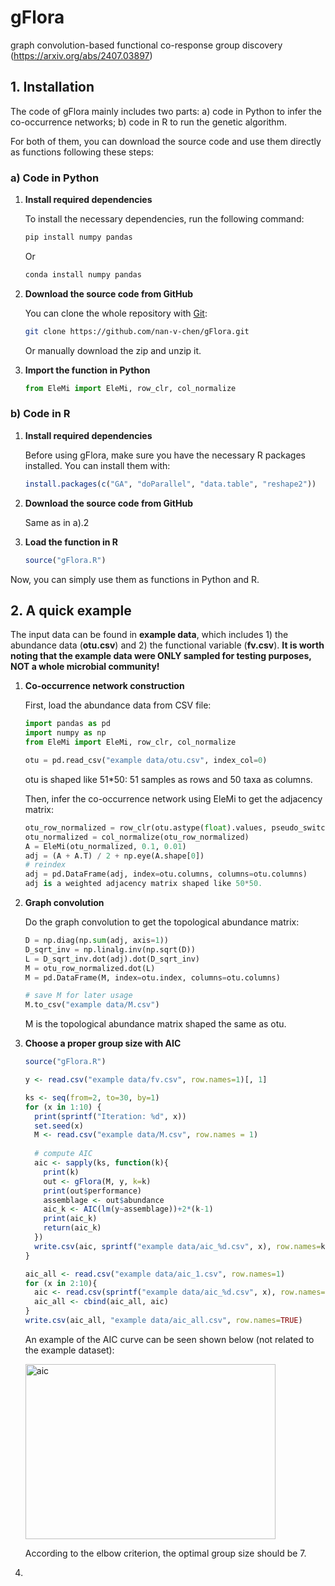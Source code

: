 # gFlora
graph convolution-based functional co-response group discovery (https://arxiv.org/abs/2407.03897)

## 1. Installation
The code of gFlora mainly includes two parts: a) code in Python to infer the co-occurrence networks; b) code in R to run the genetic algorithm.

For both of them, you can download the source code and use them directly as functions following these steps:

### a) Code in Python
1. **Install required dependencies**

   To install the necessary dependencies, run the following command:
   ```sh
   pip install numpy pandas
   ```

   Or
   ```sh
   conda install numpy pandas
   ```
   
3. **Download the source code from GitHub**

   You can clone the whole repository with [Git](https://git-scm.com/):
   ```sh
   git clone https://github.com/nan-v-chen/gFlora.git
   ```
   
   Or manually download the zip and unzip it.
   
4. **Import the function in Python**

   ```python
   from EleMi import EleMi, row_clr, col_normalize
   ```

### b) Code in R
1. **Install required dependencies**

   Before using gFlora, make sure you have the necessary R packages installed. You can install them with:  
   ```r
   install.packages(c("GA", "doParallel", "data.table", "reshape2"))
   ```
   
2. **Download the source code from GitHub**

   Same as in a).2
   
3. **Load the function in R**

   ```r
   source("gFlora.R")
   ```

Now, you can simply use them as functions in Python and R.

## 2. A quick example
The input data can be found in **example data**, which includes 1) the abundance data (**otu.csv**) and 2) the functional variable (**fv.csv**). **It is worth noting that the example data were ONLY sampled for testing purposes, NOT a whole microbial community!**
1. **Co-occurrence network construction**

   First, load the abundance data from CSV file:
   ```python
   import pandas as pd
   import numpy as np
   from EleMi import EleMi, row_clr, col_normalize

   otu = pd.read_csv("example data/otu.csv", index_col=0)
   ```
   otu is shaped like 51*50: 51 samples as rows and 50 taxa as columns.

   Then, infer the co-occurrence network using EleMi to get the adjacency matrix:
   ```python
   otu_row_normalized = row_clr(otu.astype(float).values, pseudo_switch=False, clr_switch=False)
   otu_normalized = col_normalize(otu_row_normalized)
   A = EleMi(otu_normalized, 0.1, 0.01)
   adj = (A + A.T) / 2 + np.eye(A.shape[0])
   # reindex
   adj = pd.DataFrame(adj, index=otu.columns, columns=otu.columns)
   adj is a weighted adjacency matrix shaped like 50*50.
   ```
   
2. **Graph convolution**

    Do the graph convolution to get the topological abundance matrix:
   ```python
   D = np.diag(np.sum(adj, axis=1))
   D_sqrt_inv = np.linalg.inv(np.sqrt(D))
   L = D_sqrt_inv.dot(adj).dot(D_sqrt_inv)
   M = otu_row_normalized.dot(L)
   M = pd.DataFrame(M, index=otu.index, columns=otu.columns)

   # save M for later usage
   M.to_csv("example data/M.csv")
   ```
   M is the topological abundance matrix shaped the same as otu.
   
3. **Choose a proper group size with AIC**

   ```r
   source("gFlora.R")
   
   y <- read.csv("example data/fv.csv", row.names=1)[, 1]
   
   ks <- seq(from=2, to=30, by=1)
   for (x in 1:10) {
     print(sprintf("Iteration: %d", x))
     set.seed(x)
     M <- read.csv("example data/M.csv", row.names = 1)
     
     # compute AIC
     aic <- sapply(ks, function(k){
       print(k)
       out <- gFlora(M, y, k=k)
       print(out$performance)
       assemblage <- out$abundance
       aic_k <- AIC(lm(y~assemblage))+2*(k-1)
       print(aic_k)
       return(aic_k)
     })
     write.csv(aic, sprintf("example data/aic_%d.csv", x), row.names=ks)
   }
   
   aic_all <- read.csv("example data/aic_1.csv", row.names=1)
   for (x in 2:10){
     aic <- read.csv(sprintf("example data/aic_%d.csv", x), row.names=1)
     aic_all <- cbind(aic_all, aic)
   }
   write.csv(aic_all, "example data/aic_all.csv", row.names=TRUE)
   ```
   An example of the AIC curve can be seen shown below (not related to the example dataset):
   
   <img src="https://github.com/user-attachments/assets/efe913c2-c3d1-48d3-81d5-67ded6dadfed" alt="aic" height="280" width="400" align="center" />

   According to the elbow criterion, the optimal group size should be 7.

4. 







